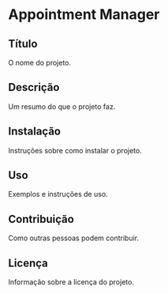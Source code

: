 # Appointment Manager

## Título

O nome do projeto.

## Descrição

Um resumo do que o projeto faz.

## Instalação

Instruções sobre como instalar o projeto.

## Uso

Exemplos e instruções de uso.

## Contribuição

Como outras pessoas podem contribuir.

## Licença

Informação sobre a licença do projeto.
